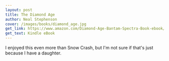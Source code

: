 ```yaml
---
layout: post
title: The Diamond Age
author: Neal Stephenson
cover: /images/books/diamond_age.jpg
get_link: https://www.amazon.com/Diamond-Age-Bantam-Spectra-Book-ebook/dp/B000FBJCKI
get_text: Kindle eBook
---
```


I enjoyed this even more than Snow Crash, but I'm not sure if that's just because I have a daughter.
